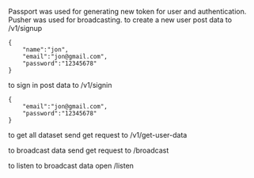 Passport was used for generating new token for user and authentication.
Pusher was used for broadcasting.
to create a new user post data to /v1/signup

    {
        "name":"jon",
        "email":"jon@gmail.com",
        "password":"12345678"
    }
    
to sign in post data to /v1/signin

    {
        "email":"jon@gmail.com",
        "password":"12345678"
    }
    
to get all dataset send get request to /v1/get-user-data

to broadcast data send get request to /broadcast

to listen to broadcast data open /listen

